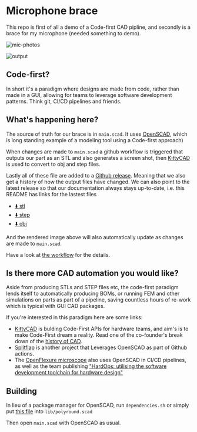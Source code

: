 # Microphone brace

This repo is first of all a demo of a Code-first CAD pipline, and secondly is a brace for my microphone (needed something to demo).

![mic-photos](https://user-images.githubusercontent.com/29681384/173442178-0a78c227-26d1-4d2c-9fea-c7a23319518f.png)

![output](https://github.com/Irev-Dev/code-first-microphone-brace/releases/latest/download/output.png)

## Code-first?

In short it's a paradigm where designs are made from code, rather than made in a GUI, allowing for teams to leverage software development patterns. Think git, CI/CD pipelines and friends.

## What's happening here?

The source of truth for our brace is in `main.scad`. It uses [OpenSCAD](https://openscad.org/), which is long standing example of a modeling tool using a Code-first approach)

When changes are made to `main.scad` a github workflow is triggered that outputs our part as an STL and also generates a screen shot, then [KittyCAD](https://kittycad.io/) is used to convert to obj and step files.

Lastly all of these file are added to a [Github release](https://github.com/Irev-Dev/code-first-microphone-brace/releases). Meaning that we also get a history of how the output files have changed. We can also point to the latest release so that our documentation always stays up-to-date, i.e. this README has links for the lastest files

- [⬇️ stl](https://github.com/Irev-Dev/code-first-microphone-brace/releases/latest/download/output.stl)
- [⬇️ step](https://github.com/Irev-Dev/code-first-microphone-brace/releases/latest/download/output.step)
- [⬇️ obj](https://github.com/Irev-Dev/code-first-microphone-brace/releases/latest/download/output.obj)

And the rendered image above will also automatically update as changes are made to `main.scad`.

Have a look at [the workflow](https://github.com/Irev-Dev/code-first-microphone-brace/blob/main/.github/workflows/create-artifacts.yml) for the details.

## Is there more CAD automation you would like?

Aside from producing STLs and STEP files etc, the code-first paradigm lends itself to automatically producing BOMs, or running FEM and other simulations on parts as part of a pipeline, saving countless hours of re-work which is typical with GUI CAD packages.

If you're interested in this paradigm here are some links:
- [KittyCAD](https://kittycad.io/) is bulding Code-First APIs for hardware teams, and aim's is to make Code-First dream a reality. Read one of the co-founder's break down of the [history of CAD](https://medium.com/embedded-ventures/mechanical-cad-yesterday-today-and-tomorrow-981cef7e06b1).
- [Splitflap](https://github.com/scottbez1/splitflap) is another project that Leverages OpenSCAD as part of Github actions.
- The [OpenFlexure microscope](https://gitlab.com/openflexure/openflexure-microscope) also uses OpenSCAD in CI/CD pipelines, as well as the team publishing ["HardOps: utilising the software development toolchain for hardware design"](https://www.tandfonline.com/doi/full/10.1080/0951192X.2022.2028188)

## Building

In lieu of a package manager for OpenSCAD, run `dependencies.sh` or simply put [this file](https://raw.githubusercontent.com/Irev-Dev/Round-Anything/1.0.4/polyround.scad) into `lib/polyround.scad`

Then open `main.scad` with OpenSCAD as usual.
